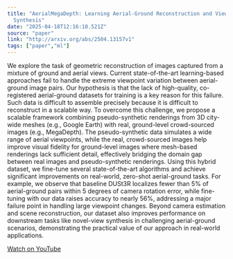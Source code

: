 ```yaml
---
title: "AerialMegaDepth: Learning Aerial-Ground Reconstruction and View
  Synthesis"
date: "2025-04-18T12:16:10.521Z"
source: "paper"
link: "http://arxiv.org/abs/2504.13157v1"
tags: ["paper","ml"]
---
```


We explore the task of geometric reconstruction of images captured from a mixture of ground and aerial views. Current state-of-the-art learning-based approaches fail to handle the extreme viewpoint variation between aerial-ground image pairs. Our hypothesis is that the lack of high-quality, co-registered aerial-ground datasets for training is a key reason for this failure. Such data is difficult to assemble precisely because it is difficult to reconstruct in a scalable way. To overcome this challenge, we propose a scalable framework combining pseudo-synthetic renderings from 3D city-wide meshes (e.g., Google Earth) with real, ground-level crowd-sourced images (e.g., MegaDepth). The pseudo-synthetic data simulates a wide range of aerial viewpoints, while the real, crowd-sourced images help improve visual fidelity for ground-level images where mesh-based renderings lack sufficient detail, effectively bridging the domain gap between real images and pseudo-synthetic renderings. Using this hybrid dataset, we fine-tune several state-of-the-art algorithms and achieve significant improvements on real-world, zero-shot aerial-ground tasks. For example, we observe that baseline DUSt3R localizes fewer than 5% of aerial-ground pairs within 5 degrees of camera rotation error, while fine-tuning with our data raises accuracy to nearly 56%, addressing a major failure point in handling large viewpoint changes. Beyond camera estimation and scene reconstruction, our dataset also improves performance on downstream tasks like novel-view synthesis in challenging aerial-ground scenarios, demonstrating the practical value of our approach in real-world applications.

[Watch on YouTube](http://arxiv.org/abs/2504.13157v1)

